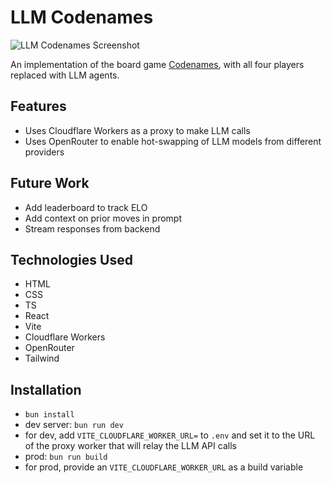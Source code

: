 # LLM Codenames

![LLM Codenames Screenshot](/public/codenames-screenshot.png)

An implementation of the board game [Codenames](<https://en.wikipedia.org/wiki/Codenames_(board_game)>), with all four players replaced with LLM agents.

## Features

- Uses Cloudflare Workers as a proxy to make LLM calls
- Uses OpenRouter to enable hot-swapping of LLM models from different providers

## Future Work

- Add leaderboard to track ELO
- Add context on prior moves in prompt
- Stream responses from backend

## Technologies Used

- HTML
- CSS
- TS
- React
- Vite
- Cloudflare Workers
- OpenRouter
- Tailwind

## Installation

- `bun install`
- dev server: `bun run dev`
- for dev, add `VITE_CLOUDFLARE_WORKER_URL=` to `.env` and set it to the URL of the proxy worker that will relay the LLM API calls
- prod: `bun run build`
- for prod, provide an `VITE_CLOUDFLARE_WORKER_URL` as a build variable
